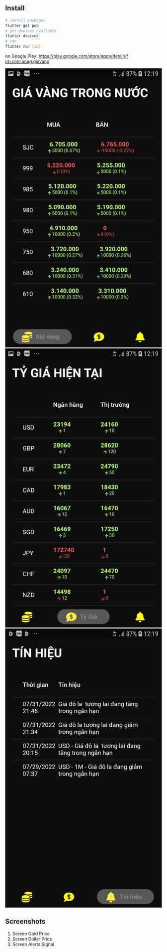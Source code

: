 
## Install 
```bash
# install packages
flutter get pub
# get devices available
flutter devices
# run
flutter run [id]
```


on Google Play: https://play.google.com/store/apps/details?id=com.snag.giavang


![Alt text](https://github.com/dearvn/goldvn/raw/v1/images/giavang.jpg?raw=true "Giá Vàng")
![Alt text](https://github.com/dearvn/goldvn/raw/v1/images/tygia.jpg?raw=true "Tỷ Giá")
![Alt text](https://github.com/dearvn/goldvn/raw/v1/images/alert.jpg?raw=true "Tỷ Giá")


## Screenshots
1. Screen Gold Price
2. Screen Dollar Price
3. Screen Alerts Signal
